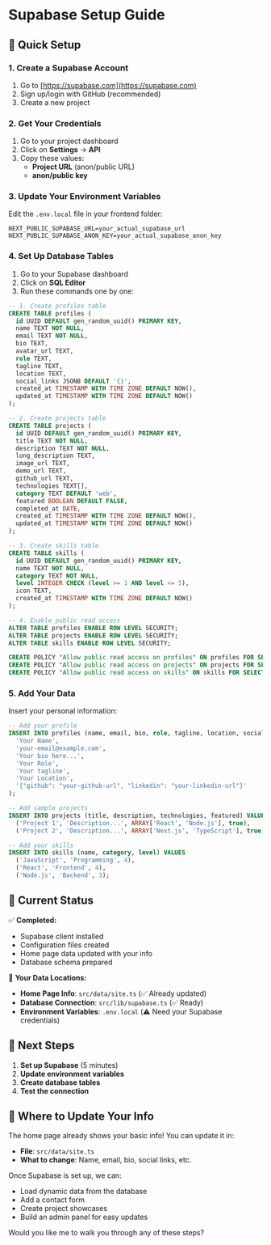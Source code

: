 # Supabase Setup Guide

## 🚀 Quick Setup

### 1. Create a Supabase Account
1. Go to [https://supabase.com](https://supabase.com)
2. Sign up/login with GitHub (recommended)
3. Create a new project

### 2. Get Your Credentials
1. Go to your project dashboard
2. Click on **Settings** → **API**
3. Copy these values:
   - **Project URL** (anon/public URL)
   - **anon/public key**

### 3. Update Your Environment Variables
Edit the `.env.local` file in your frontend folder:

```env
NEXT_PUBLIC_SUPABASE_URL=your_actual_supabase_url
NEXT_PUBLIC_SUPABASE_ANON_KEY=your_actual_supabase_anon_key
```

### 4. Set Up Database Tables
1. Go to your Supabase dashboard
2. Click on **SQL Editor**
3. Run these commands one by one:

```sql
-- 1. Create profiles table
CREATE TABLE profiles (
  id UUID DEFAULT gen_random_uuid() PRIMARY KEY,
  name TEXT NOT NULL,
  email TEXT NOT NULL,
  bio TEXT,
  avatar_url TEXT,
  role TEXT,
  tagline TEXT,
  location TEXT,
  social_links JSONB DEFAULT '{}',
  created_at TIMESTAMP WITH TIME ZONE DEFAULT NOW(),
  updated_at TIMESTAMP WITH TIME ZONE DEFAULT NOW()
);

-- 2. Create projects table
CREATE TABLE projects (
  id UUID DEFAULT gen_random_uuid() PRIMARY KEY,
  title TEXT NOT NULL,
  description TEXT NOT NULL,
  long_description TEXT,
  image_url TEXT,
  demo_url TEXT,
  github_url TEXT,
  technologies TEXT[],
  category TEXT DEFAULT 'web',
  featured BOOLEAN DEFAULT FALSE,
  completed_at DATE,
  created_at TIMESTAMP WITH TIME ZONE DEFAULT NOW(),
  updated_at TIMESTAMP WITH TIME ZONE DEFAULT NOW()
);

-- 3. Create skills table
CREATE TABLE skills (
  id UUID DEFAULT gen_random_uuid() PRIMARY KEY,
  name TEXT NOT NULL,
  category TEXT NOT NULL,
  level INTEGER CHECK (level >= 1 AND level <= 5),
  icon TEXT,
  created_at TIMESTAMP WITH TIME ZONE DEFAULT NOW()
);

-- 4. Enable public read access
ALTER TABLE profiles ENABLE ROW LEVEL SECURITY;
ALTER TABLE projects ENABLE ROW LEVEL SECURITY;
ALTER TABLE skills ENABLE ROW LEVEL SECURITY;

CREATE POLICY "Allow public read access on profiles" ON profiles FOR SELECT USING (true);
CREATE POLICY "Allow public read access on projects" ON projects FOR SELECT USING (true);
CREATE POLICY "Allow public read access on skills" ON skills FOR SELECT USING (true);
```

### 5. Add Your Data
Insert your personal information:

```sql
-- Add your profile
INSERT INTO profiles (name, email, bio, role, tagline, location, social_links) VALUES (
  'Your Name',
  'your-email@example.com',
  'Your bio here...',
  'Your Role',
  'Your tagline',
  'Your Location',
  '{"github": "your-github-url", "linkedin": "your-linkedin-url"}'
);

-- Add sample projects
INSERT INTO projects (title, description, technologies, featured) VALUES
  ('Project 1', 'Description...', ARRAY['React', 'Node.js'], true),
  ('Project 2', 'Description...', ARRAY['Next.js', 'TypeScript'], true);

-- Add your skills
INSERT INTO skills (name, category, level) VALUES
  ('JavaScript', 'Programming', 4),
  ('React', 'Frontend', 4),
  ('Node.js', 'Backend', 3);
```

## 🎯 Current Status

✅ **Completed:**
- Supabase client installed
- Configuration files created
- Home page data updated with your info
- Database schema prepared

📝 **Your Data Locations:**
- **Home Page Info**: `src/data/site.ts` (✅ Already updated)
- **Database Connection**: `src/lib/supabase.ts` (✅ Ready)
- **Environment Variables**: `.env.local` (⚠️ Need your Supabase credentials)

## 🔄 Next Steps

1. **Set up Supabase** (5 minutes)
2. **Update environment variables** 
3. **Create database tables**
4. **Test the connection**

## 📍 Where to Update Your Info

The home page already shows your basic info! You can update it in:
- **File**: `src/data/site.ts`
- **What to change**: Name, email, bio, social links, etc.

Once Supabase is set up, we can:
- Load dynamic data from the database
- Add a contact form
- Create project showcases
- Build an admin panel for easy updates

Would you like me to walk you through any of these steps?